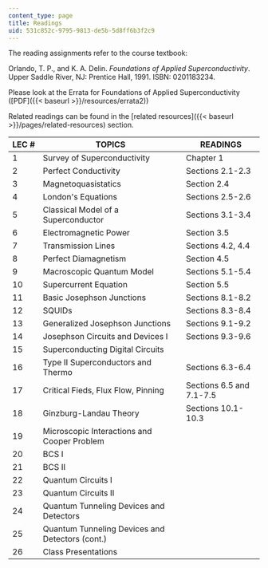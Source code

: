 ```yaml
---
content_type: page
title: Readings
uid: 531c852c-9795-9813-de5b-5d8ff6b3f2c9
---
```


The reading assignments refer to the course textbook:

Orlando, T. P., and K. A. Delin. _Foundations of Applied Superconductivity_. Upper Saddle River, NJ: Prentice Hall, 1991. ISBN: 0201183234.

Please look at the Errata for Foundations of Applied Superconductivity ([PDF]({{< baseurl >}}/resources/errata2))

Related readings can be found in the [related resources]({{< baseurl >}}/pages/related-resources) section.

| LEC # | TOPICS | READINGS |
| --- | --- | --- |
| 1 | Survey of Superconductivity | Chapter 1 |
| 2 | Perfect Conductivity | Sections 2.1-2.3 |
| 3 | Magnetoquasistatics | Section 2.4 |
| 4 | London's Equations | Sections 2.5-2.6 |
| 5 | Classical Model of a Superconductor | Sections 3.1-3.4 |
| 6 | Electromagnetic Power | Section 3.5 |
| 7 | Transmission Lines | Sections 4.2, 4.4 |
| 8 | Perfect Diamagnetism | Section 4.5 |
| 9 | Macroscopic Quantum Model | Sections 5.1-5.4 |
| 10 | Supercurrent Equation | Section 5.5 |
| 11 | Basic Josephson Junctions | Sections 8.1-8.2 |
| 12 | SQUIDs | Sections 8.3-8.4 |
| 13 | Generalized Josephson Junctions | Sections 9.1-9.2 |
| 14 | Josephson Circuits and Devices I | Sections 9.3-9.6 |
| 15 | Superconducting Digital Circuits | &nbsp; |
| 16 | Type II Superconductors and Thermo | Sections 6.3-6.4 |
| 17 | Critical Fieds, Flux Flow, Pinning | Sections 6.5 and 7.1-7.5 |
| 18 | Ginzburg-Landau Theory | Sections 10.1-10.3 |
| 19 | Microscopic Interactions and Cooper Problem | &nbsp; |
| 20 | BCS I | &nbsp; |
| 21 | BCS II | &nbsp; |
| 22 | Quantum Circuits I | &nbsp; |
| 23 | Quantum Circuits II | &nbsp; |
| 24 | Quantum Tunneling Devices and Detectors | &nbsp; |
| 25 | Quantum Tunneling Devices and Detectors (cont.) | &nbsp; |
| 26 | Class Presentations |